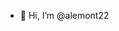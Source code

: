 - 👋 Hi, I’m @alemont22

<!---
alemont22/alemont22 is a ✨ special ✨ repository because its `README.md` (this file) appears on your GitHub profile.
You can click the Preview link to take a look at your changes.
--->
